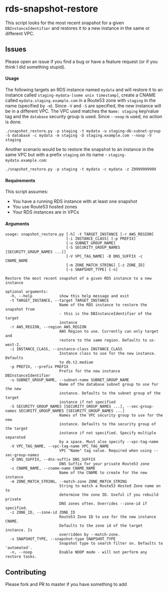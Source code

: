 # rds-snapshot-restore

This script looks for the most recent snapshot for a given `DBInstanceIdentifier` and restores it to a new instance in the same or different VPC.

## Issues

Please open an issue if you find a bug or have a feature request (or if you think I did something stupid). 

#### Usage

The following targets an RDS instance named `mydata` and will restore it to an instance called `staging-mydata-[some unix timestamp]`, create a CNAME called `mydata.staging.example.com` in a Route53 zone with `staging` in the name (specified by `-m`). Since `-V` and `-S` are specified, the new instance will be in a different VPC. The VPC used matches the `Name: staging` key/value tag and the `database` security group is used.  Since `--noop` is used, no action is done.
```
./snapshot_restore.py -p staging -t mydata -u staging-db-subnet-group -S database -c mydata -m staging -D staging.example.com --noop -V staging
```

Another scenario would be to restore the snapshot to an instance in the same VPC but with a prefix `staging` on its name - `staging-mydata.example.com`:
```
./snapshot_restore.py -p staging -t mydata -c mydata -z Z9999999999
```

#### Requirements

This script assumes:
- You have a running RDS instance with at least one snapshot
- You use Route53 hosted zones
- Your RDS instances are in VPCs

#### Arguments

```
usage: snapshot_restore.py [-h] -t TARGET_INSTANCE [-r AWS_REGION]
                           [-i INSTANCE_CLASS] [-p PREFIX]
                           [-u SUBNET_GROUP_NAME]
                           [-S SECURITY_GROUP_NAMES [SECURITY_GROUP_NAMES ...]]
                           [-V VPC_TAG_NAME] -D DNS_SUFFIX -c CNAME_NAME
                           [-m ZONE_MATCH_STRING] [-z ZONE_ID]
                           [-s SNAPSHOT_TYPE] [-n]

Restore the most recent snapshot of a given RDS instance to a new instance

optional arguments:
  -h, --help            show this help message and exit
  -t TARGET_INSTANCE, --target TARGET_INSTANCE
                        Name of the RDS instance to restore the snapshot from
                        - this is the DBInstanceIdentifier of the target
                        instance
  -r AWS_REGION, --region AWS_REGION
                        AWS Region to use. Currently can only target and
                        restore to the same region. Defaults to us-west-2.
  -i INSTANCE_CLASS, --instance-class INSTANCE_CLASS
                        Instance class to use for the new instance. Defaults
                        to db.t2.medium
  -p PREFIX, --prefix PREFIX
                        Prefix for the new instance DBInstanceIdentifier
  -u SUBNET_GROUP_NAME, --subnet-name SUBNET_GROUP_NAME
                        Name of the database subnet group to use for the new
                        instance. Defaults to the subnet group of the target
                        instance if not specified
  -S SECURITY_GROUP_NAMES [SECURITY_GROUP_NAMES ...], --sec-group-names SECURITY_GROUP_NAMES [SECURITY_GROUP_NAMES ...]
                        Names of the VPC security group to use for the new
                        instance. Defaults to the security group of the target
                        instance if not specified. Specify multiple separated
                        by a space. Must also specify --vpc-tag-name
  -V VPC_TAG_NAME, --vpc-tag-name VPC_TAG_NAME
                        VPC "Name" tag value. Required when using --sec-group-names
  -D DNS_SUFFIX, --dns-suffix DNS_SUFFIX
                        DNS Suffix for your private Route53 zone
  -c CNAME_NAME, --cname-name CNAME_NAME
                        Name of the CNAME to create for the new instance
  -m ZONE_MATCH_STRING, --match-zone ZONE_MATCH_STRING
                        String to match a Route53 Hosted Zone name on to
                        determine the zone ID. Useful if you rebuild private
                        DNS zones often. Overrides --zone-id if specified.
  -z ZONE_ID, --zone-id ZONE_ID
                        Route53 Zone ID to use for the new instance CNAME.
                        Defaults to the zone id of the target instance. Is
                        overridden by --match-zone.
  -s SNAPSHOT_TYPE, --snapshot-type SNAPSHOT_TYPE
                        Snapshot type to search filter on. Defaults to 'automated'.
  -n, --noop            Enable NOOP mode - will not perform any restore tasks.
```

## Contributing

Please fork and PR to master if you have something to add
